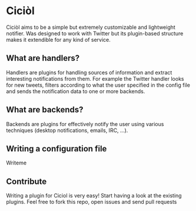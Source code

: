 Ciciòl
======

Ciciòl aims to be a simple but extremely customizable and lightweight
notifier. Was designed to work with Twitter but its plugin-based structure
makes it extendible for any kind of service.


What are handlers?
------------------
Handlers are plugins for handling sources of information and extract
interesting notifications from them. For example the Twitter handler looks
for new tweets, filters according to what the user specified in the config
file and sends the notification data to one or more backends.


What are backends?
------------------
Backends are plugins for effectively notify the user using various techniques
(desktop notifications, emails, IRC, ...).


Writing a configuration file
----------------------------
Writeme


Contribute
----------

Writing a plugin for Ciciol is very easy! Start having a look at the existing
plugins.
Feel free to fork this repo, open issues and send pull requests
